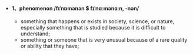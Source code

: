 - #### 1、phenomenon /fɪˈnɒmənən $ fɪˈnɑːmənɑːn, -nən/  
    - something that happens or exists in society, science, or nature, especially something that is studied because it is difficult to understand;   
    - something or someone that is very unusual because of a rare quality or ability that they have;  




